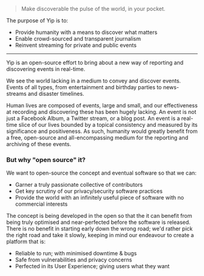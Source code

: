 > Make discoverable the pulse of the world, in your pocket.

The purpose of Yip is to:

 * Provide humanity with a means to discover what matters
 * Enable crowd-sourced and transparent journalism
 * Reinvent streaming for private and public events

---

Yip is an open-source effort to bring about a new way of reporting and discovering events in real-time.

We see the world lacking in a medium to convey and discover events. Events of all types, from entertainment and birthday parties to news-streams and disaster timelines.

Human lives are composed of events, large and small, and our effectiveness at recording and discovering these has been hugely lacking. An event is not just a Facebook Album, a Twitter stream, or a blog post. An event is a real-time slice of our lives bounded by a topical consistency and measured by its significance and positiveness. As such, humanity would greatly benefit from a free, open-source and all-encompassing medium for the reporting and archiving of these events.

### But why "open source" it?

We want to open-source the concept and eventual software so that we can:

 * Garner a truly passionate collective of contributors
 * Get key scrutiny of our privacy/security software practices
 * Provide the world with an infinitely useful piece of software with no commercial interests

 
The concept is being developed in the open so that the it can benefit from being truly optimised and near-perfected before the software is released. There is no benefit in starting early down the wrong road; we'd rather pick the right road and take it slowly, keeping in mind our endeavour to create a platform that is:

 * Reliable to run; with minimised downtime & bugs
 * Safe from vulnerabilities and privacy concerns
 * Perfected in its User Experience; giving users what they want
